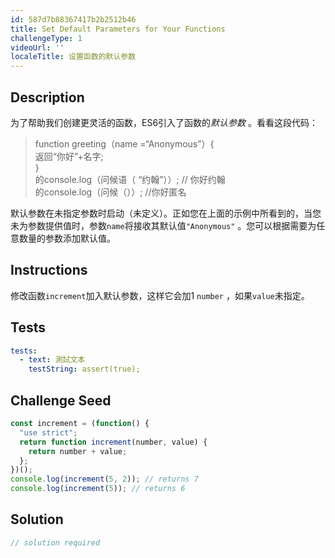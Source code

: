 ```yaml
---
id: 587d7b88367417b2b2512b46
title: Set Default Parameters for Your Functions
challengeType: 1
videoUrl: ''
localeTitle: 设置函数的默认参数
---
```


## Description
<section id="description">为了帮助我们创建更灵活的函数，ES6引入了函数的<dfn>默认参数</dfn> 。看看这段代码： <blockquote> function greeting（name =“Anonymous”）{ <br>返回“你好”+名字; <br> } <br>的console.log（问候语（ “约翰”））; // 你好约翰<br>的console.log（问候（））; //你好匿名</blockquote>默认参数在未指定参数时启动（未定义）。正如您在上面的示例中所看到的，当您未为参数提供值时，参数<code>name</code>将接收其默认值<code>&quot;Anonymous&quot;</code> 。您可以根据需要为任意数量的参数添加默认值。 </section>

## Instructions
<section id="instructions">修改函数<code>increment</code>加入默认参数，这样它会加1 <code>number</code> ，如果<code>value</code>未指定。 </section>

## Tests
<section id='tests'>

```yml
tests:
  - text: 測試文本
    testString: assert(true);

```

</section>

## Challenge Seed
<section id='challengeSeed'>

<div id='js-seed'>

```js
const increment = (function() {
  "use strict";
  return function increment(number, value) {
    return number + value;
  };
})();
console.log(increment(5, 2)); // returns 7
console.log(increment(5)); // returns 6

```

</div>



</section>

## Solution
<section id='solution'>

```js
// solution required
```
</section>
